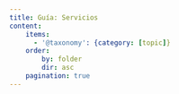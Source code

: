 ```yaml
---
title: Guía: Servicios
content:
    items:
      - '@taxonomy': {category: [topic]}
    order:
        by: folder
        dir: asc
    pagination: true
---
```

